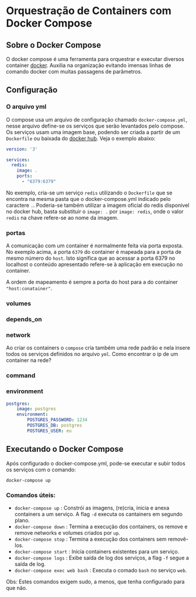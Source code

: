 # Orquestração de Containers com Docker Compose

## Sobre o Docker Compose
O docker compose é uma ferramenta para orquestrar e executar diversos container [docker](https://www.docker.com/). Auxilia na organização evitando imensas linhas de comando docker com muitas passagens de parâmetros. 

## Configuração
### O arquivo yml
O compose usa um arquivo de configuração chamado `docker-compose.yml`, nesse arquivo define-se os serviços que serão levantados pelo compose. Os serviços usam uma imagem base, podendo ser criada a partir de um `Dockerfile` ou baixada do [docker hub](https://hub.docker.com/). Veja o exemplo abaixo:

```yml
version: '3'

services:
  redis:
    image: .
    ports:
      - "6379:6379"
```
No exemplo, cria-se um serviço `redis` utilizando o `Dockerfile` que se encontra na mesma pasta que o docker-compose.yml indicado pelo caractere `.`. Poderia-se também utilizar a imagem oficial do redis disponivel no docker hub, basta substituir o `image: .` por `image: redis`, onde o valor `redis` na chave refere-se ao nome da imagem.

### portas
A comunicação com um container é normalmente feita via porta exposta. No exemplo acima, a porta `6379` do container é mapeada para a porta de mesmo número do `host`. Isto significa que ao acessar a porta 6379 no localhost o conteúdo apresentado refere-se à aplicação em execução no container. 

A ordem de mapeamento é sempre a porta do host para a do container `"host:conatainer"`.

### volumes

### depends_on

### network
Ao criar os containers o `compose` cria também uma rede padrão e nela insere todos os serviços definidos no arquivo `yml`.
Como encontrar o ip de um container na rede?

### command

### environment
```yml
postgres:
    image: postgres
    environment:
        POSTGRES_PASSWORD: 1234
        POSTGRES_DB: postgres
        POSTGRES_USER: eu
```

## Executando o Docker Compose
Após configurado o docker-compose.yml, pode-se executar e subir todos os serviços com o comando:
```
docker-compose up
```

### Comandos úteis:
- `docker-compose up` : Constrói as imagens, (re)cria, inicia e anexa containers a um serviço. A flag `-d` executa os cantainers em segundo plano. 
- `docker-compose down` : Termina a execução dos containers, os remove e remove networks e volumes criados por `up`. 
- `docker-compose stop` : Termina a execução dos containers sem removê-los. 
- `docker-compose start` : Inicia containers existentes para um serviço. 
- `docker-compose logs` : Exibe saída de log dos serviços, a flag `-f` segue a saída de log. 
- `docker-compose exec web bash` : Executa o comado `bash` no serviço `web`. 

Obs: Estes comandos exigem sudo, a menos, que tenha configurado para que não.